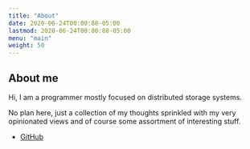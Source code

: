 ```yaml
---
title: "About"
date: 2020-06-24T00:00:88-05:00
lastmod: 2020-06-24T00:00:88-05:00
menu: "main"
weight: 50
---
```


## About me

Hi, I am a programmer mostly focused on distributed storage systems.

No plan here, just a collection of my thoughts sprinkled with my very opinionated views and of course
some assortment of interesting stuff.

* [GitHub](https://github.com/barooah)
